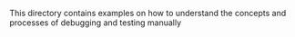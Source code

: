 This directory contains examples on how to understand the concepts and processes of debugging and testing manually
